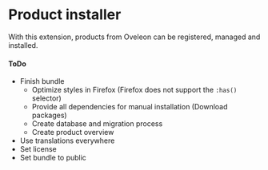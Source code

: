 # Product installer
With this extension, products from Oveleon can be registered, managed and installed.

#### ToDo
- Finish bundle
  - Optimize styles in Firefox (Firefox does not support the `:has()` selector)
  - Provide all dependencies for manual installation (Download packages)
  - Create database and migration process
  - Create product overview
- Use translations everywhere
- Set license
- Set bundle to public
